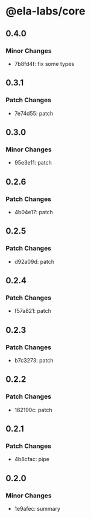# @ela-labs/core

## 0.4.0

### Minor Changes

- 7b8fd4f: fix some types

## 0.3.1

### Patch Changes

- 7e74d55: patch

## 0.3.0

### Minor Changes

- 95e3e11: patch

## 0.2.6

### Patch Changes

- 4b04e17: patch

## 0.2.5

### Patch Changes

- d92a09d: patch

## 0.2.4

### Patch Changes

- f57a821: patch

## 0.2.3

### Patch Changes

- b7c3273: patch

## 0.2.2

### Patch Changes

- 182190c: patch

## 0.2.1

### Patch Changes

- 4b8cfac: pipe

## 0.2.0

### Minor Changes

- 1e9afec: summary

